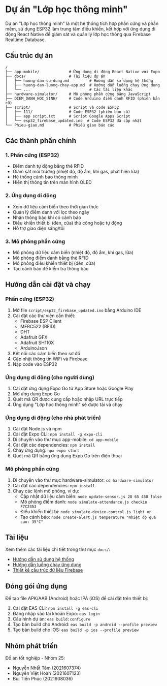 # Dự án "Lớp học thông minh"

Dự án "Lớp học thông minh" là một hệ thống tích hợp phần cứng và phần mềm, sử dụng ESP32 làm trung tâm điều khiển, kết hợp với ứng dụng di động React Native để giám sát và quản lý lớp học thông qua Firebase Realtime Database.

## Cấu trúc dự án

```
/
├── app-mobile/             # Ứng dụng di động React Native với Expo
├── docs/                   # Tài liệu dự án
│   ├── huong-dan-su-dung.md         # Hướng dẫn sử dụng hệ thống
│   ├── huong-dan-luong-chay-app.md  # Hướng dẫn luồng chạy ứng dụng
│   └── ...                          # Các tài liệu khác
├── hardware-simulator/     # Mô phỏng phần cứng bằng JavaScript
├── DIEM_DANH_HOC_SINH/     # Code Arduino điểm danh RFID (phiên bản cũ)
├── script/                 # Script và code ESP32
│   ├── 111/                # Code ESP32 (phiên bản cũ)
│   ├── app script.txt      # Script Google Apps Script
│   └── esp32_firebase_updated.ino  # Code ESP32 đã cập nhật
└── Phieu-giao.md           # Phiếu giao báo cáo
```

## Các thành phần chính

### 1. Phần cứng (ESP32)

- Điểm danh tự động bằng thẻ RFID
- Giám sát môi trường (nhiệt độ, độ ẩm, khí gas, phát hiện lửa)
- Hệ thống cảnh báo thông minh
- Hiển thị thông tin trên màn hình OLED

### 2. Ứng dụng di động

- Xem dữ liệu cảm biến theo thời gian thực
- Quản lý điểm danh với lọc theo ngày
- Nhận thông báo khi có cảnh báo
- Điều khiển thiết bị (đèn, cửa) thủ công hoặc tự động
- Hỗ trợ giao diện sáng/tối

### 3. Mô phỏng phần cứng

- Mô phỏng dữ liệu cảm biến (nhiệt độ, độ ẩm, khí gas, lửa)
- Mô phỏng điểm danh bằng thẻ RFID
- Mô phỏng điều khiển thiết bị (đèn, cửa)
- Tạo cảnh báo để kiểm tra thông báo

## Hướng dẫn cài đặt và chạy

### Phần cứng (ESP32)

1. Mở file `script/esp32_firebase_updated.ino` bằng Arduino IDE
2. Cài đặt các thư viện cần thiết:
   - Firebase ESP Client
   - MFRC522 (RFID)
   - DHT
   - Adafruit GFX
   - Adafruit SH110X
   - ArduinoJson
3. Kết nối các cảm biến theo sơ đồ
4. Cập nhật thông tin WiFi và Firebase
5. Nạp code vào ESP32

### Ứng dụng di động (cho người dùng)

1. Cài đặt ứng dụng Expo Go từ App Store hoặc Google Play
2. Mở ứng dụng Expo Go
3. Quét mã QR được cung cấp hoặc nhập URL trực tiếp
4. Ứng dụng "Lớp học thông minh" sẽ được tải và chạy

### Ứng dụng di động (cho nhà phát triển)

1. Cài đặt Node.js và npm
2. Cài đặt Expo CLI: `npm install -g expo-cli`
3. Di chuyển vào thư mục app-mobile: `cd app-mobile`
4. Cài đặt các dependencies: `npm install`
5. Chạy ứng dụng: `npx expo start`
6. Quét mã QR bằng ứng dụng Expo Go trên điện thoại

### Mô phỏng phần cứng

1. Di chuyển vào thư mục hardware-simulator: `cd hardware-simulator`
2. Cài đặt các dependencies: `npm install`
3. Chạy các lệnh mô phỏng, ví dụ:
   - Cập nhật dữ liệu cảm biến: `node update-sensor.js 28 65 450 false`
   - Mô phỏng điểm danh: `node simulate-attendance.js checkin F7C2453`
   - Điều khiển thiết bị: `node simulate-device-control.js light on`
   - Tạo cảnh báo: `node create-alert.js temperature "Nhiệt độ quá cao: 35°C"`

## Tài liệu

Xem thêm các tài liệu chi tiết trong thư mục `docs/`:

- [Hướng dẫn sử dụng hệ thống](docs/huong-dan-su-dung.md)
- [Hướng dẫn luồng chạy ứng dụng](docs/huong-dan-luong-chay-app.md)
- [Thiết kế cấu trúc dữ liệu Firebase](docs/thiet-ke-cau-truc-du-lieu-firebase.md)

## Đóng gói ứng dụng

Để tạo file APK/AAB (Android) hoặc IPA (iOS) để cài đặt trên thiết bị:

1. Cài đặt EAS CLI: `npm install -g eas-cli`
2. Đăng nhập vào tài khoản Expo: `eas login`
3. Cấu hình dự án: `eas build:configure`
4. Tạo bản build cho Android: `eas build -p android --profile preview`
5. Tạo bản build cho iOS: `eas build -p ios --profile preview`

## Nhóm phát triển

Đồ án tốt nghiệp - Nhóm 25:
- Nguyễn Nhất Tâm (2021607374)
- Nguyễn Việt Hoàn (2021607123)
- Bùi Tiến Phúc (2021608036)
